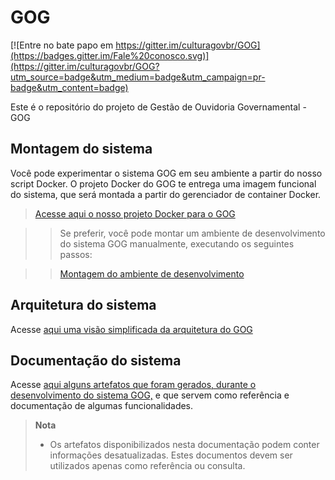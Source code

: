 # GOG

[![Entre no bate papo em https://gitter.im/culturagovbr/GOG](https://badges.gitter.im/Fale%20conosco.svg)](https://gitter.im/culturagovbr/GOG?utm_source=badge&utm_medium=badge&utm_campaign=pr-badge&utm_content=badge)


Este é o repositório do projeto de Gestão de Ouvidoria Governamental - GOG



Montagem do sistema
--------------------
Você pode experimentar o sistema GOG em seu ambiente a partir do nosso script Docker. O projeto Docker do GOG te entrega uma imagem funcional do sistema, que será montada a partir do gerenciador de container Docker.

> [Acesse aqui o nosso projeto Docker para o GOG](https://github.com/culturagovbr/docker-GOG)

>> Se preferir, você pode montar um ambiente de desenvolvimento do sistema GOG manualmente, executando os seguintes passos:

>> [Montagem do ambiente de desenvolvimento](documentacao/MontarAmbienteDesenvolvimento.md)

Arquitetura do sistema
----------------------

Acesse [aqui uma visão simplificada da arquitetura do GOG](documentacao/arquitetura.md)

Documentação do sistema
-----------------------

Acesse [aqui alguns artefatos que foram gerados, durante o desenvolvimento do sistema GOG,](documentacao/artefatos.md) e que servem como referência e documentação de algumas funcionalidades.

> **Nota**
> - Os artefatos disponibilizados nesta documentação podem conter informações desatualizadas. Estes documentos devem ser utilizados apenas como referência ou consulta.

